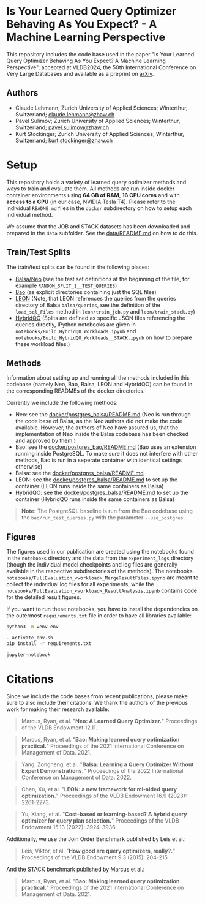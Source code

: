 # Is Your Learned Query Optimizer Behaving As You Expect? - A Machine Learning Perspective

This repository includes the code base used in the paper "Is Your Learned Query Optimizer Behaving As You Expect? A Machine Learning Perspective", accepted at VLDB2024, the 50th International Conference on Very Large Databases and available as a preprint on [arXiv](https://arxiv.org/abs/2309.01551).


## Authors

* Claude Lehmann; Zurich University of Applied Sciences; Winterthur, Switzerland; [claude.lehmann@zhaw.ch](claude.lehmann@zhaw.ch)
* Pavel Sulimov; Zurich University of Applied Sciences; Winterthur, Switzerland; [pavel.sulimov@zhaw.ch](pavel.sulimov@zhaw.ch)
* Kurt Stockinger; Zurich University of Applied Sciences; Winterthur, Switzerland; [kurt.stockinger@zhaw.ch](kurt.stockinger@zhaw.ch)


# Setup

This repository holds a variety of learned query optimizer methods and ways to train and evaluate them. All methods are run inside docker container environments using **64 GB of RAM**, **16 CPU cores** and with **access to a GPU** (in our case, NVIDIA Tesla T4). Please refer to the individual `README.md` files in the `docker` subdirectory on how to setup each individual method.

We assume that the JOB and STACK datasets has been downloaded and prepared in the `data` subfolder. See the [data/README.md](data/README.md) on how to do this.


## Train/Test Splits

The train/test splits can be found in the following places:
- [Balsa/Neo](balsa/experiments.py) (see the test set definitions at the beginning of the file, for example `RANDOM_SPLIT_1__TEST_QUERIES`)
- [Bao](bao/queries) (as explicit directories containing just the SQL files)
- [LEON](leon/util/train_test_splits.py) (Note, that LEON references the queries from the queries directory of Balsa `balsa/queries`, see the definition of the `load_sql_Files` method in `leon/train_job.py` and `leon/train_stack.py`)
- [HybridQO](hybrid_qo/workload) (Splits are defined as specific JSON files referencing the queries directly, IPython notebooks are given in `notebooks/Build_HybridQO_Workloads.ipynb` and `notebooks/Build_HybridQO_Workloads__STACK.ipynb` on how to prepare these workload files.)

## Methods

Information about setting up and running all the methods included in this codebase (namely Neo, Bao, Balsa, LEON and HybridQO) can be found in the corresponding READMEs of the docker directories.

Currently we include the following methods:
- Neo: see the [docker/postgres_balsa/README.md](docker/postgres_balsa/README.md) (Neo is run through the code base of Balsa, as the Neo authors did not make the code available. However, the authors of Neo have assured us, that the implementation of Neo inside the Balsa codebase has been checked and approved by them.)
- Bao: see the [docker/postgres_bao/README.md](docker/postgres_bao/README.md) (Bao uses an extension running inside PostgreSQL. To make sure it does not interfere with other methods, Bao is run in a seperate container with identical settings otherwise)
- Balsa: see the [docker/postgres_balsa/README.md](docker/postgres_balsa/README.md)
- LEON: see the [docker/postgres_balsa/README.md](docker/postgres_balsa/README.md) to set up the container (LEON runs inside the same containers as Balsa)
- HybridQO: see the [docker/postgres_balsa/README.md](docker/postgres_balsa/README.md) to set up the container (HybridQO runs inside the same containers as Balsa)

> **Note:** The PostgreSQL baseline is run from the Bao codebase using the `bao/run_test_queries.py` with the parameter `--use_postgres`.

## Figures

The figures used in our publication are created using the notebooks found in the `notebooks` directory and the data from the `experiment_logs` directory (though the individual model checkpoints and log files are generally available in the respective subdirectories of the methods). The notebooks `notebooks/FullEvaluation_<workload>_MergeResultFiles.ipynb` are meant to collect the individual log files for all experiments, while the `notebooks/FullEvaluation_<workload>_ResultAnalysis.ipynb` contains code for the detailed result figures.

If you want to run these notebooks, you have to install the dependencies on the outermost `requirements.txt` file in order to have all libraries available:

```bash
python3 -m venv env

. activate_env.sh
pip install -r requirements.txt

jupyter-notebook
```


# Citations

Since we include the code bases from recent publications, please make sure to also include their citations. We thank the authors of the previous work for making their research available:

>Marcus, Ryan, et al. "**Neo: A Learned Query Optimizer.**" Proceedings of the VLDB Endowment 12.11.

>Marcus, Ryan, et al. "**Bao: Making learned query optimization practical.**" Proceedings of the 2021 International Conference on Management of Data. 2021.

>Yang, Zongheng, et al. "**Balsa: Learning a Query Optimizer Without Expert Demonstrations.**" Proceedings of the 2022 International Conference on Management of Data. 2022.

>Chen, Xu, et al. "**LEON: a new framework for ml-aided query optimization.**" Proceedings of the VLDB Endowment 16.9 (2023): 2261-2273.

>Yu, Xiang, et al. "**Cost-based or learning-based? A hybrid query optimizer for query plan selection.**" Proceedings of the VLDB Endowment 15.13 (2022): 3924-3936.

Additionally, we use the Join Order Benchmark published by Leis et al.:

>Leis, Viktor, et al. "**How good are query optimizers, really?.**" Proceedings of the VLDB Endowment 9.3 (2015): 204-215.

And the STACK benchmark published by Marcus et al.:

>Marcus, Ryan, et al. "**Bao: Making learned query optimization practical.**" Proceedings of the 2021 International Conference on Management of Data. 2021.
